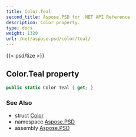 ```yaml
---
title: Color.Teal
second_title: Aspose.PSD for .NET API Reference
description: Color property. 
type: docs
weight: 1320
url: /net/aspose.psd/color/teal/
---
```

{{< psd/tize >}}
## Color.Teal property

```csharp
public static Color Teal { get; }
```

### See Also

* struct [Color](../)
* namespace [Aspose.PSD](../../color/)
* assembly [Aspose.PSD](../../../)


